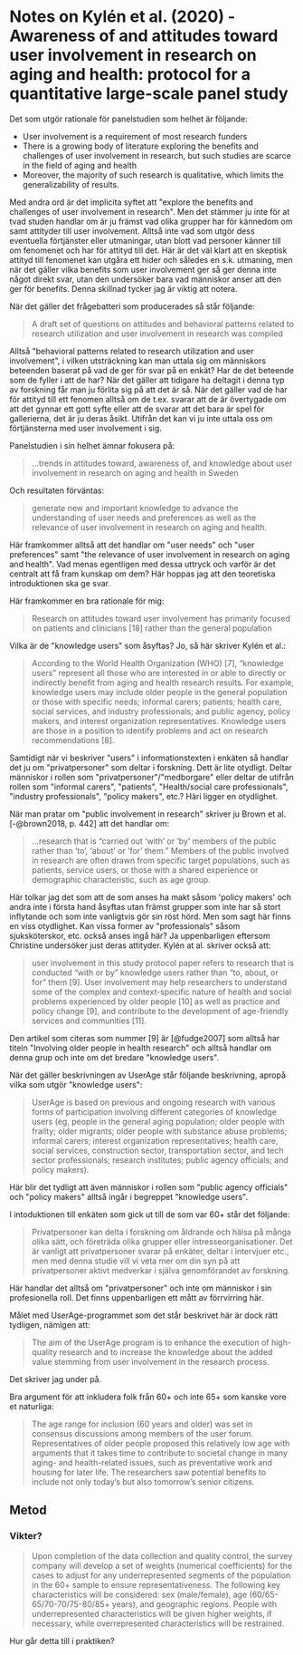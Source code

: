 # Notes on Kylén et al. (2020) - Awareness of and attitudes toward user involvement in research on aging and health: protocol for a quantitative large-scale panel study


Det som utgör rationale för panelstudien som helhet är följande:
* User involvement is a requirement of most research funders
* There is a growing body of literature exploring the
benefits and challenges of user involvement in research, but such studies are scarce in the field of aging and health
* Moreover, the majority of such research is qualitative, which limits the generalizability of results.

Med andra ord är det implicita syftet att "explore the benefits and challenges of user involvement in research". Men det stämmer ju inte för at tvad studen handlar om är ju främst vad olika grupper har för kännedom om samt attityder till user involvement. Alltså inte vad som utgör dess eventuella förtjänster eller utmaningar, utan blott vad personer känner till om fenomenet och har för attityd till det. Här är det väl klart att en skeptisk attityd till fenomenet kan utgåra ett hider och således en s.k. utmaning, men när det gäller vilka benefits som user involvement ger så ger denna inte något direkt svar, utan den undersöker bara vad människor anser att den ger för benefits. Denna skillnad tycker jag är viktig att notera.

När det gäller det frågebatteri som producerades så står följande:

> A draft set of questions on attitudes and behavioral patterns related to research utilization and user involvement in research was compiled

Alltså "behavioral patterns related to research utilization and user involvement", i vilken utsträckning kan man uttala sig om människors beteenden baserat på vad de ger för svar på en enkät? Har de det beteende som de fyller i att de har? När det gäller att tidigare ha deltagit i denna typ av forskning får man ju förlita sig på att det är så. När det gäller vad de har för attityd till ett fenomen  alltså om de t.ex. svarar att de är övertygade om att det gynnar ett gott syfte eller att de svarar att det bara är spel för gallerierna, det är ju deras åsikt. Utifrån det kan vi ju inte uttala oss om förtjänsterna med user involvement i sig. 

Panelstudien i sin helhet ämnar fokusera på:

> ...trends in attitudes toward, awareness of, and knowledge about user involvement in research on aging and health in Sweden

Och resultaten förväntas:

> generate new and important knowledge to advance the understanding of user needs and preferences as well as the relevance of user involvement in research on aging and health.

Här framkommer alltså att det handlar om "user needs" och "user preferences" samt "the relevance of user involvement in research on aging and health". Vad menas egentligen med dessa uttryck och varför är det centralt att få fram kunskap om dem? Här hoppas jag att den teoretiska introduktionen ska ge svar.

Här framkommer en bra rationale för mig:

> Research on attitudes toward user involvement has primarily focused on patients and clinicians [18] rather than the general population

Vilka är de "knowledge users" som åsyftas? Jo, så här skriver Kylén et al.:

> According to the World Health Organization (WHO) [7], “knowledge users” represent all those who are interested in or able to directly or indirectly benefit from aging and health research results. For example, knowledge users may include older people in the general population or those with specific needs; informal carers; patients; health care, social services, and industry professionals; and public agency, policy makers, and interest organization representatives. Knowledge users are those in a position to identify problems and act on research recommendations [8].

Samtidigt när vi beskriver "users" i informationstexten i enkäten så handlar det ju om "privatpersoner" som deltar i forskning. Dett är lite otydligt. Deltar människor i rollen som "privatpersoner"/"medborgare" eller deltar de utifrån rollen som "informal carers", "patients", "Health/social care professionals", "industry professionals", "policy makers", etc.? Häri ligger en otydlighet. 

När man pratar om "public involvement in research" skriver ju Brown et al. [-@brown2018, p. 442] att det handlar om:

> ...research that is “carried out ‘with’ or ‘by’ members of the public rather than ‘to’, ‘about’ or ‘for’ them.” Members of the public involved in research  are often drawn from specific target populations, such as patients, service users, or those with a shared experience or demographic characteristic, such as age group. 

Här tolkar jag det som att de som anses ha makt såsom 'policy makers' och andra inte i första hand åsyftas utan främst grupper som inte har så stort inflytande och som inte vanligtvis gör sin röst hörd. Men som sagt här finns en viss otydlighet. Kan vissa former av "professionals" såsom sjuksköterskor, etc. också anses ingå här? Ja uppenbarligen eftersom Christine undersöker just deras attityder. Kylén at al. skriver också att:

> user involvement in this study protocol paper refers to research that is conducted “with or by” knowledge users rather than “to, about, or for” them [9]. User involvement may help researchers to understand some of the complex and context-specific nature of health and social problems experienced by older people [10] as well as practice and policy change [9], and contribute to the development of age-friendly services and communities [11].

Den artikel som citeras som nummer [9] är [@fudge2007] som alltså har titeln "Involving older people in health research" och alltså handlar om denna grup och inte om det bredare "knowledge users".

När det gäller beskrivningen av UserAge står följande beskrivning, apropå vilka som utgör "knowledge users":

> UserAge is based on previous and ongoing research with various forms of participation involving different categories of knowledge users (eg, people in the general aging population; older people with frailty; older migrants; older people with substance abuse problems; informal carers; interest organization representatives; health care, social services, construction sector, transportation sector, and tech sector professionals; research institutes; public agency officials; and policy makers).

Här blir det tydligt att även människor i rollen som "public agency officials" och "policy makers" alltså ingår i begreppet "knowledge users".

I intoduktionen till enkäten som gick ut till de som var 60+ står det följande:

> Privatpersoner kan delta i forskning om åldrande och hälsa på många olika sätt, och företräda olika grupper eller intresseorganisationer. Det är vanligt att privatpersoner svarar på enkäter, deltar i intervjuer etc., men med denna studie vill vi veta mer om din syn på att privatpersoner aktivt medverkar i själva genomförandet av forskning.

Här handlar det alltså om "privatpersoner" och inte om människor i sin profesionella roll. Det finns uppenbarligen ett mått av förrvirring här.

Målet med UserAge-programmet som det står beskrivet här är dock rätt tydligen, nämlgen att:

> The aim of the UserAge program is to enhance the execution of high-quality research and to increase the knowledge about the added value stemming from user involvement in the research process.

Det skriver jag under på.

Bra argument för att inkludera folk från 60+ och inte 65+ som kanske vore et naturliga:

> The age range for inclusion (60 years and older) was set in consensus discussions among members of the user forum. Representatives of older people proposed this relatively low age with arguments that it takes time to contribute to societal change in many aging- and health-related issues, such as preventative work and housing for later life. The researchers saw potential benefits to include not only today’s but also tomorrow’s senior citizens.


## Metod

### Vikter? 

> Upon completion of the data collection and quality control, the survey company will develop a set of weights (numerical coefficients) for the cases to adjust for any underrepresented segments of the population in the 60+ sample to ensure representativeness. The following key characteristics will be considered: sex (male/female), age (60/65-65/70-70/75-80/85+ years), and geographic regions. People with underrepresented characteristics will be given higher weights, if necessary, while overrepresented characteristics will be restrained.

Hur går detta till i praktiken?







